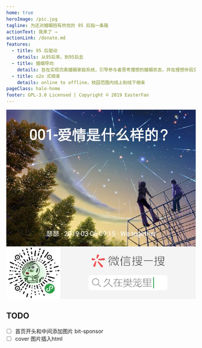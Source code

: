 ```yaml
---
home: true
heroImage: /pic.jpg
tagline: 为还对婚姻抱有热忱的 95 后指一条路
actionText: 我来了 →
actionLink: /donate.md
features:
  - title: 95 后驱动
    details: 从95后来，到95后去
  - title: 婚姻导向
    details: 旨在实现完美婚姻家庭系统，引导参与者思考理想的婚姻状态，并在理想伴侣交流时，快速失败并迭代对爱情，婚姻和家庭的认知
  - title: o2o 式相亲
    details: online to offline，校园范围内线上到线下相亲
pageClass: halo-home
footer: GPL-3.0 Licensed | Copyright © 2019 EasterFan
---
```


<!-- <div style="text-align: center">
  <Bit/>
</div>

<p align="center">
  <a href="https://vuepress.vuejs.org/" target="">
    <img width="180" src=".vuepress/public/cover.jpg" alt="logo">
  </a>
</p> -->



![](https://raw.githubusercontent.com/EasterFan/jinse-document/master/docs/.vuepress/public/cover.jpg)

## TODO
- [ ] 首页开头和中间添加图片 bit-sponsor
- [ ] cover 图片插入html
